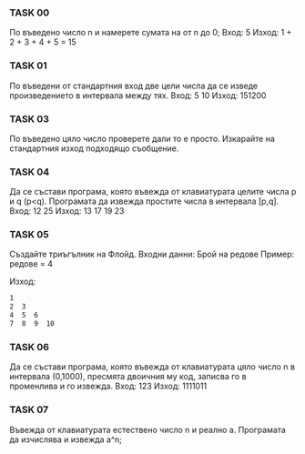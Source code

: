 ### TASK 00

По въведено число n и намерете сумата на от n  до 0;
Вход: 5 
Изход:  1 + 2 + 3 + 4 + 5 = 15

### TASK 01

По въведени от стандартния вход две цели числа да се изведе произведението в интервала между тях. 
Вход: 5 10
Изход: 151200

### TASK 03

По въведено цяло число проверете дали то е просто. Изкарайте на стандартния изход подходящо съобщение.

### TASK 04

Да се състави програма, която въвежда от клавиатурата целите числа p и q (p<q). Програмата да извежда простите числа в интервала [p,q].
Вход: 12 25
Изход: 13 17 19 23

### TASK 05

Създайте триъгълник на Флойд.
Входни данни: Брой на редове 
Пример: редове = 4

Изход: 

```txt
1
2  3
4  5  6
7  8  9  10 
```

### TASK 06

Да се състави програма, която въвежда от клавиатурата цяло число n в интервала (0,1000), пресмята двоичния му код, записва го в променлива и го извежда.
Вход: 123
Изход: 1111011



### TASK 07

Въвежда от клавиатурата естествено число n и реално a. Програмата да изчислява и извежда а^n;
